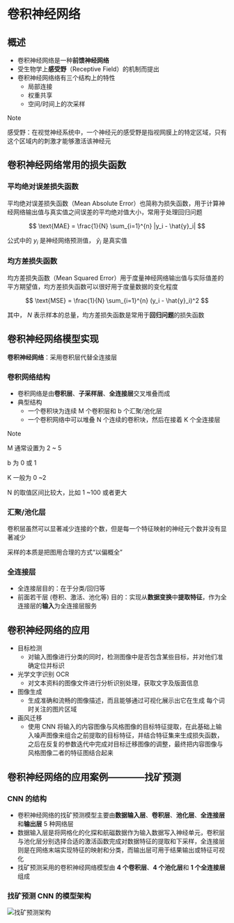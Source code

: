 # 卷积神经网络

## 概述

- 卷积神经网络是一种**前馈神经网络**
- 受生物学上**感受野**（Receptive Field）的机制而提出
- 卷积神经网络络有三个结构上的特性
  - 局部连接
  - 权重共享
  - 空间/时间上的次采样

> [!NOTE]
> 感受野：在视觉神经系统中，一个神经元的感受野是指视网膜上的特定区域，只有这个区域内的刺激才能够激活该神经元

## 卷积神经网络常用的损失函数

### 平均绝对误差损失函数

平均绝对误差损失函数（Mean Absolute Error）也简称为损失函数，用于计算神经网络输出值与真实值之间误差的平均绝对值大小，常用于处理回归问题

$$
\text{MAE} = \frac{1}{N} \sum_{i=1}^{n} |y_i - \hat{y}_i|
$$

公式中的 $y_i$ 是神经网络预测值， $\hat{y}_i$ 是真实值

### 均方差损失函数

均方差损失函数（Mean Squared Error）用于度量神经网络输出值与实际值差的平方期望值，均方差损失函数可以很好用于度量数据的变化程度

$$
\text{MSE} = \frac{1}{N} \sum_{i=1}^{n} (y_i - \hat{y}_i)^2
$$

其中， $N$ 表示样本的总量，均方差损失函数是常用于**回归问题**的损失函数

## 卷积神经网络模型实现

**卷积神经网络**：采用卷积层代替全连接层

### 卷积网络结构

- 卷积网络是由**卷积层**、**子采样层**、**全连接层**交叉堆叠而成
- 典型结构
  - 一个卷积块为连续 M 个卷积层和 b 个汇聚/池化层
  - 一个卷积网络中可以堆叠 N 个连续的卷积块，然后在接着 K 个全连接层

> [!NOTE]
> M 通常设置为 2 ~ 5
>
> b 为 0 或 1
>
> K 一般为 0 ~2
>
> N 的取值区间比较大，比如 1 ~100 或者更大

### 汇聚/池化层

卷积层虽然可以显著减少连接的个数，但是每一个特征映射的神经元个数并没有显著减少

采样的本质是把图用合理的方式“以偏概全”

### 全连接层

- 全连接层目的：在于分类/回归等
- 前面若干层 (卷积、激活、池化等) 目的：实现从**数据变换**中**提取特征**，作为全连接层的**输入**为全连接层服务

## 卷积神经网络的应用

- 目标检测
  - 对输入图像进行分类的同时，检测图像中是否包含某些目标，并对他们准确定位并标识
- 光学文字识别 OCR
  - 对文本资料的图像文件进行分析识别处理，获取文字及版面信息
- 图像生成
  - 生成准确和流畅的图像描述，而且能够通过可视化展示出它在生成
每个词时关注的图片区域
- 画风迁移
  - 使用 CNN 将输入的内容图像与风格图像的目标特征提取，在此基础上输入噪声图像来组合之前提取的目标特征，并结合特征集来生成损失函数，之后在反复的参数迭代中完成对目标迁移图像的调整，最终把内容图像与风格图像二者的特征图结合起来

## 卷积神经网络的应用案例————找矿预测

### CNN 的结构

- 卷积神经网络的找矿预测模型主要由**数据输入层**、**卷积层**、**池化层**、**全连接层**和**输出层** 5 种网络层
- 数据输入层是将网格化的化探和航磁数据作为输入数据写入神经单元，卷积层与池化层分别选择合适的激活函数完成对数据特征的提取和下采样，全连接层则是在网络末端实现特征的映射和分类，而输出层可用于结果输出或特征可视化
- 找矿预测采用的卷积神经网络模型由 **4 个卷积层**、**4 个池化层**和 **1 个全连接层**组成

### 找矿预测 CNN 的模型架构

![找矿预测架构](./image/找矿预测架构.png)
